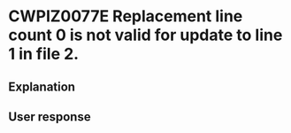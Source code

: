# CWPIZ0077E Replacement line count 0 is not valid for update to line 1 in file 2.

## Explanation

## User response